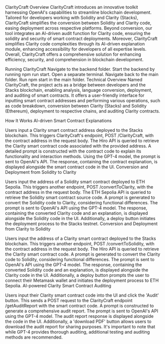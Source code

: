 ClarityCraft Overview
ClarityCraft introduces an innovative toolkit harnessing OpenAI's capabilities to streamline blockchain development. Tailored for developers working with Solidity and Clarity (Stacks), ClarityCraft simplifies the conversion between Solidity and Clarity code, easing deployment across respective platforms. Beyond conversion, our tool integrates an AI-driven audit function for Clarity code, ensuring the solidity and security of smart contract deployments. Moreover, ClarityCraft simplifies Clarity code complexities through its AI-driven explanation module, enhancing accessibility for developers of all expertise levels. Overall, ClarityCraft offers a comprehensive solution for enhancing efficiency, security, and comprehension in blockchain development.

Running ClarityCraft
Navigate to the backend folder.
Start the backend by running npm run start.
Open a separate terminal.
Navigate back to the main folder.
Run npm start in the main folder.
Technical Overview
Named ClarityCraft, the project acts as a bridge between developers and the Stacks blockchain, enabling analysis, language conversion, deployment, and auditing of smart contracts. It offers a user-friendly interface for inputting smart contract addresses and performing various operations, such as code breakdown, conversion between Clarity (Stacks) and Solidity (Ethereum), deployment to respective chains, and auditing Clarity contracts.

How It Works
AI-driven Smart Contract Explanations

Users input a Clarity smart contract address deployed to the Stacks blockchain.
This triggers ClarityCraft's endpoint, POST /ClarityCraft, with the contract address in the request body.
The Hiro API is queried to retrieve the Clarity smart contract code associated with the provided address.
A detailed prompt is constructed with the contract code to explain its functionality and interaction methods.
Using the GPT-4 model, the prompt is sent to OpenAI's API.
The response, containing the contract explanation, is displayed alongside the smart contract code in the UI.
Conversion and Deployment from Solidity to Clarity

Users input the address of a Solidity smart contract deployed to ETH Sepolia.
This triggers another endpoint, POST /convertToClarity, with the contract address in the request body.
The ETH Sepolia API is queried to retrieve the Solidity smart contract source code.
A prompt is generated to convert the Solidity code to Clarity, considering functional differences.
The prompt is sent to OpenAI's API using the GPT-4 model.
The response, containing the converted Clarity code and an explanation, is displayed alongside the Solidity code in the UI. Additionally, a deploy button initiates the deployment process to the Stacks testnet.
Conversion and Deployment from Clarity to Solidity

Users input the address of a Clarity smart contract deployed to the Stacks blockchain.
This triggers another endpoint, POST /convertToSolidity, with the contract address in the request body.
The Hiro API is queried to retrieve the Clarity smart contract code.
A prompt is generated to convert the Clarity code to Solidity, considering functional differences.
The prompt is sent to OpenAI's API using the GPT-4 model.
The response, containing the converted Solidity code and an explanation, is displayed alongside the Clarity code in the UI. Additionally, a deploy button prompts the user to connect their Metamask wallet and initiates the deployment process to ETH Sepolia.
AI-powered Clarity Smart Contract Auditing

Users input their Clarity smart contract code into the UI and click the 'Audit' button.
This sends a POST request to the ClarityCraft endpoint /getAuditReport with the smart contract code.
A prompt is constructed to generate a comprehensive audit report.
The prompt is sent to OpenAI's API using the GPT-4 model.
The audit report response is displayed alongside the code in the UI. Additionally, a 'download PDF' button allows users to download the audit report for sharing purposes. It's important to note that while GPT-4 provides thorough auditing, additional testing and auditing methods are recommended.




